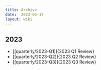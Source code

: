 ```yaml
---
title: Archive
date:  2023-06-17
layout: wiki
---
```


## 2023 

* [[quarterly/2023-Q1]]{2023 Q1 Review}
* [[quarterly/2023-Q2]]{2023 Q2 Review}
* [[quarterly/2023-Q3]]{2023 Q3 Review}
